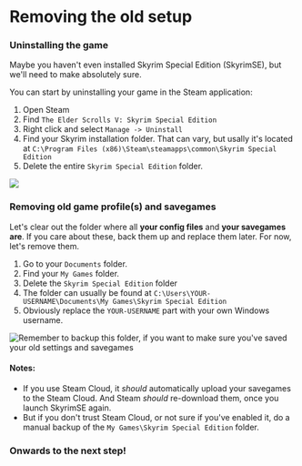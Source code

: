 # Removing the old setup

### Uninstalling the game

Maybe you haven't even installed Skyrim Special Edition (SkyrimSE), but we'll need to make absolutely sure.

You can start by uninstalling your game in the Steam application:

1. Open Steam
2. Find `The Elder Scrolls V: Skyrim Special Edition`
3. Right click and select `Manage -> Uninstall`
4. Find your Skyrim installation folder. That can vary, but usally it's located at `C:\Program Files (x86)\Steam\steamapps\common\Skyrim Special Edition`
5. Delete the entire `Skyrim Special Edition` folder.

![](https://shx.is/5Bi9WQc8d.png)

###

### Removing old game profile(s) and savegames

Let's clear out the folder where all **your config files** and **your savegames are**. If you care about these, back them up and replace them later. For now, let's remove them.

1. Go to your `Documents` folder.
2. Find your `My Games` folder.
3. Delete the `Skyrim Special Edition` folder
4. The folder can usually be found at `C:\Users\YOUR-USERNAME\Documents\My Games\Skyrim Special Edition`
5. Obviously replace the `YOUR-USERNAME` part with your own Windows username.

![Remember to backup this folder, if you want to make sure you've saved your old settings and savegames](https://shx.is/5Bi9L78r2.png)

#### Notes:

* If you use Steam Cloud, it _should_ automatically upload your savegames to the Steam Cloud. And Steam _should_ re-download them, once you launch SkyrimSE again.
* But if you don't trust Steam Cloud, or not sure if you've enabled it, do a manual backup of the `My Games\Skyrim Special Edition` folder.

### Onwards to the next step!
